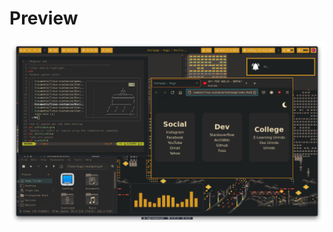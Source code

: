 # Preview
![Preview](https://github.com/sukalaper/personal-dotfiles/blob/master/desktop.edited.png?raw=true)
